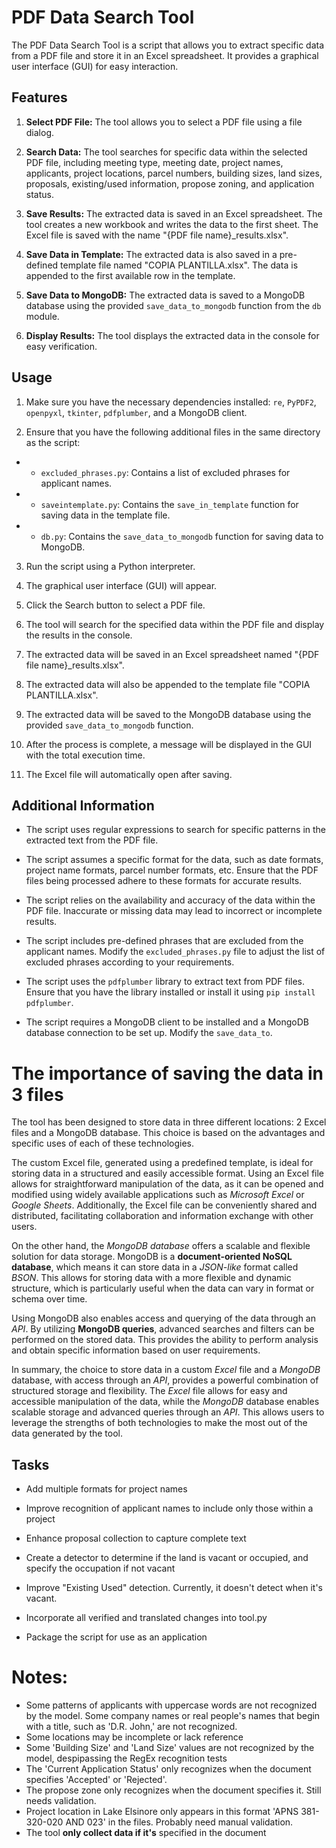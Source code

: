 # PDF Data Search Tool

The PDF Data Search Tool is a script that allows you to extract specific data from a PDF file and store it in an Excel spreadsheet. It provides a graphical user interface (GUI) for easy interaction.

## Features

1. __Select PDF File:__  The tool allows you to select a PDF file using a file dialog.

2. __Search Data:__ The tool searches for specific data within the selected PDF file, including meeting type, meeting date, project names, applicants, project locations, parcel numbers, building sizes, land sizes, proposals, existing/used information, propose zoning, and application status.

3. __Save Results:__ The extracted data is saved in an Excel spreadsheet. The tool creates a new workbook and writes the data to the first sheet. The Excel file is saved with the name "{PDF file name}_results.xlsx".

4. __Save Data in Template:__ The extracted data is also saved in a pre-defined template file named "COPIA PLANTILLA.xlsx". The data is appended to the first available row in the template.

5. __Save Data to MongoDB:__ The extracted data is saved to a MongoDB database using the provided `save_data_to_mongodb` function from the `db` module.

6. __Display Results:__ The tool displays the extracted data in the console for easy verification.

## Usage

1. Make sure you have the necessary dependencies installed: `re`, `PyPDF2`, `openpyxl`, `tkinter`, `pdfplumber`, and a MongoDB client.

2. Ensure that you have the following additional files in the same directory as the script:

* * `excluded_phrases.py`: Contains a list of excluded phrases for applicant names.
* * `saveintemplate.py`: Contains the `save_in_template` function for saving data in the template file.
* * `db.py`: Contains the `save_data_to_mongodb` function for saving data to MongoDB.

3. Run the script using a Python interpreter.

4. The graphical user interface (GUI) will appear.

5. Click the Search button to select a PDF file.

6. The tool will search for the specified data within the PDF file and display the results in the console.

7. The extracted data will be saved in an Excel spreadsheet named "{PDF file name}_results.xlsx".

8. The extracted data will also be appended to the template file "COPIA PLANTILLA.xlsx".

9. The extracted data will be saved to the MongoDB database using the provided `save_data_to_mongodb` function.

10. After the process is complete, a message will be displayed in the GUI with the total execution time.

11. The Excel file will automatically open after saving.

## Additional Information

* The script uses regular expressions to search for specific patterns in the extracted text from the PDF file.

* The script assumes a specific format for the data, such as date formats, project name formats, parcel number formats, etc. Ensure that the PDF files being processed adhere to these formats for accurate results.

* The script relies on the availability and accuracy of the data within the PDF file. Inaccurate or missing data may lead to incorrect or incomplete results.

* The script includes pre-defined phrases that are excluded from the applicant names. Modify the `excluded_phrases.py` file to adjust the list of excluded phrases according to your requirements.

* The script uses the `pdfplumber` library to extract text from PDF files. Ensure that you have the library installed or install it using `pip install pdfplumber`.

* The script requires a MongoDB client to be installed and a MongoDB database connection to be set up. Modify the `save_data_to`.

# The importance of saving the data in 3 files

The tool has been designed to store data in three different locations: 2 Excel files and a MongoDB database. This choice is based on the advantages and specific uses of each of these technologies.

The custom Excel file, generated using a predefined template, is ideal for storing data in a structured and easily accessible format. Using an Excel file allows for straightforward manipulation of the data, as it can be opened and modified using widely available applications such as _Microsoft Excel_ or _Google Sheets_. Additionally, the Excel file can be conveniently shared and distributed, facilitating collaboration and information exchange with other users.

On the other hand, the _MongoDB database_ offers a scalable and flexible solution for data storage. MongoDB is a __document-oriented NoSQL database__, which means it can store data in a _JSON-like_ format called _BSON_. This allows for storing data with a more flexible and dynamic structure, which is particularly useful when the data can vary in format or schema over time.

Using MongoDB also enables access and querying of the data through an _API_. By utilizing __MongoDB queries__, advanced searches and filters can be performed on the stored data. This provides the ability to perform analysis and obtain specific information based on user requirements.

In summary, the choice to store data in a custom _Excel_ file and a _MongoDB_ database, with access through an _API_, provides a powerful combination of structured storage and flexibility. The _Excel_ file allows for easy and accessible manipulation of the data, while the _MongoDB_ database enables scalable storage and advanced queries through an _API_. This allows users to leverage the strengths of both technologies to make the most out of the data generated by the tool.

## Tasks

* Add multiple formats for project names
* Improve recognition of applicant names to include only those within a project
* Enhance proposal collection to capture complete text
* Create a detector to determine if the land is vacant or occupied, and specify the occupation if not vacant
* Improve "Existing Used" detection. Currently, it doesn't detect when it's vacant.



* Incorporate all verified and translated changes into tool.py
* Package the script for use as an application


# Notes:

- Some patterns of applicants with uppercase words are not recognized by the model. Some company names or real people's names that begin with a title, such as 'D.R. John,' are not recognized.
- Some locations may be incomplete or lack reference
- Some 'Building Size' and 'Land Size' values are not recognized by the model, despipassing the RegEx recognition tests
- The 'Current Application Status' only recognizes when the document specifies 'Accepted' or 'Rejected'.
- The propose zone only recognizes when the document specifies it. Still needs validation.
- Project location in Lake Elsinore only appears in this format 'APNS 381-320-020 AND 023' in the files. Probably need manual validation.
- The tool __only collect data if it's__ specified in the document





